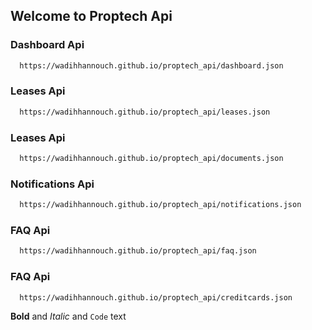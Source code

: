 ## Welcome to Proptech Api
### Dashboard Api
```markdown
  https://wadihhannouch.github.io/proptech_api/dashboard.json
```

### Leases Api
```markdown
  https://wadihhannouch.github.io/proptech_api/leases.json
```

### Leases Api
```markdown
  https://wadihhannouch.github.io/proptech_api/documents.json
```

### Notifications Api
```markdown
  https://wadihhannouch.github.io/proptech_api/notifications.json
```
### FAQ Api
```markdown
  https://wadihhannouch.github.io/proptech_api/faq.json
```
### FAQ Api
```markdown
  https://wadihhannouch.github.io/proptech_api/creditcards.json
```

**Bold** and _Italic_ and `Code` text
